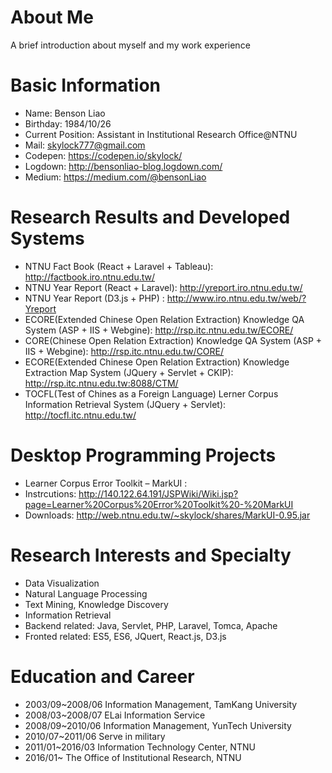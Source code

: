 # About Me
A brief introduction about myself and my work experience
# Basic Information
* Name: Benson Liao
* Birthday: 1984/10/26
* Current Position: Assistant in Institutional Research Office@NTNU
* Mail: skylock777@gmail.com
* Codepen: https://codepen.io/skylock/
* Logdown: http://bensonliao-blog.logdown.com/
* Medium: https://medium.com/@bensonLiao
# Research Results and Developed Systems
* NTNU Fact Book (React + Laravel + Tableau): http://factbook.iro.ntnu.edu.tw/
* NTNU Year Report (React + Laravel): http://yreport.iro.ntnu.edu.tw/
* NTNU Year Report (D3.js + PHP) : http://www.iro.ntnu.edu.tw/web/?Yreport
* ECORE(Extended Chinese Open Relation Extraction) Knowledge QA System (ASP + IIS + Webgine): http://rsp.itc.ntnu.edu.tw/ECORE/
* CORE(Chinese Open Relation Extraction) Knowledge QA System (ASP + IIS + Webgine): http://rsp.itc.ntnu.edu.tw/CORE/
* ECORE(Extended Chinese Open Relation Extraction) Knowledge Extraction Map System (JQuery + Servlet + CKIP): http://rsp.itc.ntnu.edu.tw:8088/CTM/
* TOCFL(Test of Chines as a Foreign Language) Lerner Corpus Information Retrieval System (JQuery + Servlet): http://tocfl.itc.ntnu.edu.tw/
# Desktop Programming Projects
* Learner Corpus Error Toolkit – MarkUI :
* Instrcutions: http://140.122.64.191/JSPWiki/Wiki.jsp?page=Learner%20Corpus%20Error%20Toolkit%20-%20MarkUI
* Downloads: http://web.ntnu.edu.tw/~skylock/shares/MarkUI-0.95.jar
# Research Interests and Specialty
* Data Visualization
* Natural Language Processing
* Text Mining, Knowledge Discovery
* Information Retrieval
* Backend related: Java, Servlet, PHP, Laravel, Tomca, Apache
* Fronted related: ES5, ES6, JQuert, React.js, D3.js
# Education and Career
* 2003/09~2008/06 Information Management, TamKang University
* 2008/03~2008/07 ELai Information Service
* 2008/09~2010/06 Information Management, YunTech University
* 2010/07~2011/06 Serve in military
* 2011/01~2016/03 Information Technology Center, NTNU
* 2016/01~ The Office of Institutional Research, NTNU
